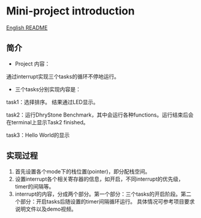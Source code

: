 # Mini-project introduction
[English README](https://github.com/Lin-CX/computer-system-design/blob/main/mini-project/Eng_readme/README.md)



## 简介

* Project 内容：

通过interrupt实现三个tasks的循环不停地运行。 

* 三个tasks分别实现内容是：

task1：选择排序。 结果通过LED显示。

task2：运行DhryStone Benchmark，其中会运行各种functions。运行结束后会在terminal上显示Task2 finished。

task3：Hello World的显示

## 实现过程

1. 首先设置各个mode下的栈位置(pointer)，即分配栈空间。
2. 设置interrupt各个相关寄存器的信息，如开启，不同interrupt的优先级，timer的间隔等。
3. interrupt的内容，分成两个部分。第一个部分：三个tasks的开启阶段。第二个部分：开启tasks后随设置的timer间隔循环运行。
具体情况可参考项目要求说明文件以及demo视频。
